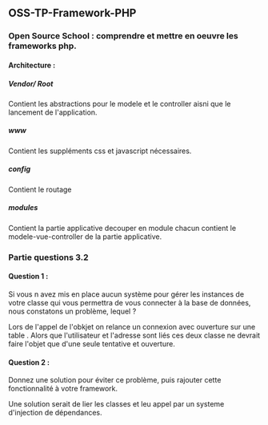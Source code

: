 ## OSS-TP-Framework-PHP

### Open Source School :  comprendre et mettre en oeuvre les frameworks php.

#### Architecture :

##### Vendor/ Root

Contient les abstractions pour le modele et le controller aisni que le lancement de l'application.

##### www

Contient les suppléments css et javascript nécessaires.

##### config

Contient le routage

##### modules

Contient la partie applicative decouper en module chacun contient le modele-vue-controller de la partie applicative.

###  Partie questions 3.2

#### Question 1 : 
Si vous n avez mis en place aucun système pour gérer les instances de votre
classe qui vous permettra de vous connecter à la base de données, nous constatons un
problème, lequel ?

Lors de l'appel de l'obkjet on relance un connexion avec ouverture sur une table . Alors que l'utilisateur et l'adresse sont liés ces deux classe ne devrait faire l'objet que d'une seule tentative et ouverture.

#### Question 2 : 

Donnez une solution pour éviter ce problème, puis rajouter cette fonctionnalité à votre framework.

Une solution serait de lier les classes et leu appel par un systeme d'injection de dépendances.
